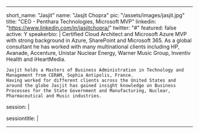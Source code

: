 ---

short_name: "Jasjit"
name: "Jasjit Chopra"
pic: "/assets/images/jasjit.jpg"
title: "CEO - Penthara Technologies, Microsoft MVP"
linkedin: "https://www.linkedin.com/in/jasjitchopra/"
twitter: "#"
featured: false
active: Y
speakerbio: |
    Certified Cloud Architect and Microsoft Azure MVP with strong background in Azure, SharePoint and Microsoft 365. As a global consultant he has worked with many multinational clients including HP, Avanade, Accenture, Unistar Nuclear Energy, Warner Music Group, Inventiv Health and iHeartMedia.

    Jasjit holds a Masters of Business Administration in Technology and Management from CERAM, Sophia Antipolis, France.
    Having worked for different clients across the United States and around the globe Jasjit has gained insight knowledge on Business Processes for the State Government and Manufacturing, Nuclear, Pharmaceutical and Music industries.    
session: |
    
sessiontitle: |
    
---
